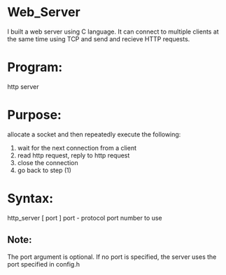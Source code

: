 # Web_Server
I built a web server using C language. It can connect to multiple clients at the same time using TCP and send and recieve HTTP requests.

# Program:
http server
# Purpose:
allocate a socket and then repeatedly execute the following:
1. wait for the next connection from a client
2. read http request, reply to http request
3. close the connection
4. go back to step (1)

# Syntax:
http_server [ port ]
port  - protocol port number to use

## Note:
The port argument is optional. If no port is specified, the server uses the port specified in config.h
